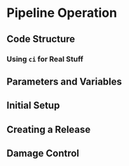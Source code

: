 # Pipeline Operation

## Code Structure

### Using `ci` for Real Stuff

## Parameters and Variables

## Initial Setup

## Creating a Release

## Damage Control
